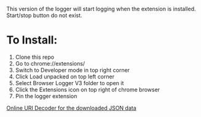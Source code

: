 This version of the logger will start logging when the extension is installed. Start/stop button do not exist.

# To Install: 
1. Clone this repo
2. Go to chrome://extensions/
3. Switch to Developer mode in top right corner
4. Click Load unpacked on top left corner
5. Select Browser Logger V3 folder to open it
6. Click the Extensions icon on top right of chrome browser 
7. Pin the logger extension

<a href="https://www.urldecoder.org/">Online URI Decoder for the downloaded JSON data</a>
